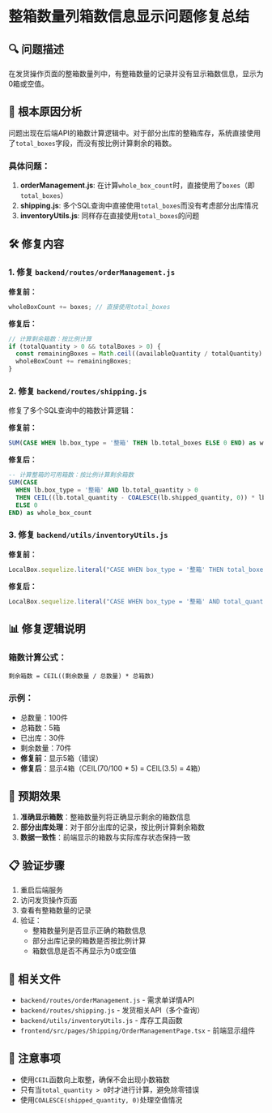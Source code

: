 # 整箱数量列箱数信息显示问题修复总结

## 🔍 问题描述

在发货操作页面的整箱数量列中，有整箱数量的记录并没有显示箱数信息，显示为0箱或空值。

## 🔧 根本原因分析

问题出现在后端API的箱数计算逻辑中。对于部分出库的整箱库存，系统直接使用了`total_boxes`字段，而没有按比例计算剩余的箱数。

### 具体问题：
1. **orderManagement.js**: 在计算`whole_box_count`时，直接使用了`boxes`（即`total_boxes`）
2. **shipping.js**: 多个SQL查询中直接使用`total_boxes`而没有考虑部分出库情况
3. **inventoryUtils.js**: 同样存在直接使用`total_boxes`的问题

## 🛠️ 修复内容

### 1. 修复 `backend/routes/orderManagement.js`

**修复前：**
```javascript
wholeBoxCount += boxes; // 直接使用total_boxes
```

**修复后：**
```javascript
// 计算剩余箱数：按比例计算
if (totalQuantity > 0 && totalBoxes > 0) {
  const remainingBoxes = Math.ceil((availableQuantity / totalQuantity) * totalBoxes);
  wholeBoxCount += remainingBoxes;
}
```

### 2. 修复 `backend/routes/shipping.js`

修复了多个SQL查询中的箱数计算逻辑：

**修复前：**
```sql
SUM(CASE WHEN lb.box_type = '整箱' THEN lb.total_boxes ELSE 0 END) as whole_box_count
```

**修复后：**
```sql
-- 计算整箱的可用箱数：按比例计算剩余箱数
SUM(CASE 
  WHEN lb.box_type = '整箱' AND lb.total_quantity > 0 
  THEN CEIL((lb.total_quantity - COALESCE(lb.shipped_quantity, 0)) * lb.total_boxes / lb.total_quantity)
  ELSE 0 
END) as whole_box_count
```

### 3. 修复 `backend/utils/inventoryUtils.js`

**修复前：**
```javascript
LocalBox.sequelize.literal("CASE WHEN box_type = '整箱' THEN total_boxes ELSE 0 END")
```

**修复后：**
```javascript
LocalBox.sequelize.literal("CASE WHEN box_type = '整箱' AND total_quantity > 0 THEN CEIL((total_quantity - COALESCE(shipped_quantity, 0)) * total_boxes / total_quantity) ELSE 0 END")
```

## 📊 修复逻辑说明

### 箱数计算公式：
```
剩余箱数 = CEIL((剩余数量 / 总数量) * 总箱数)
```

### 示例：
- 总数量：100件
- 总箱数：5箱
- 已出库：30件
- 剩余数量：70件
- **修复前**：显示5箱（错误）
- **修复后**：显示4箱（CEIL(70/100 * 5) = CEIL(3.5) = 4箱）

## 🎯 预期效果

1. **准确显示箱数**：整箱数量列将正确显示剩余的箱数信息
2. **部分出库处理**：对于部分出库的记录，按比例计算剩余箱数
3. **数据一致性**：前端显示的箱数与实际库存状态保持一致

## 📋 验证步骤

1. 重启后端服务
2. 访问发货操作页面
3. 查看有整箱数量的记录
4. 验证：
   - 整箱数量列是否显示正确的箱数信息
   - 部分出库记录的箱数是否按比例计算
   - 箱数信息是否不再显示为0或空值

## 🔧 相关文件

- `backend/routes/orderManagement.js` - 需求单详情API
- `backend/routes/shipping.js` - 发货相关API（多个查询）
- `backend/utils/inventoryUtils.js` - 库存工具函数
- `frontend/src/pages/Shipping/OrderManagementPage.tsx` - 前端显示组件

## 📝 注意事项

- 使用`CEIL`函数向上取整，确保不会出现小数箱数
- 只有当`total_quantity > 0`时才进行计算，避免除零错误
- 使用`COALESCE(shipped_quantity, 0)`处理空值情况 